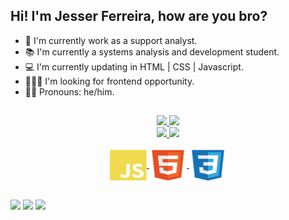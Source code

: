## Hi! I'm Jesser Ferreira, how are you bro?

- 👔 I'm currently work as a support analyst.
- 📚 I'm currently a systems analysis and development student.
- 💻 I'm currently updating in HTML | CSS | Javascript.
- 👨🏻‍💻 I'm looking for frontend opportunity.
- 🧔🏻 Pronouns: he/him.
##
  <div align="center">
  <a href="https://github.com/jesserferreira">
  <img height="180em" src="https://github-readme-stats.vercel.app/api?username=jesserferreira&show_icons=true&theme=tokyonight&include_all_commits=true&count_private=true"/>
  <img height="180em" src="https://github-readme-stats.vercel.app/api/top-langs/?username=jesserferreira&layout=compact&langs_count=7&theme=tokyonight"/>
</div>
  
  <div align="center">
  <a href="https://github.com/jesserferreira">
  <img height="180em" src="https://github-readme-stats.vercel.app/api?username=jesserferreira&show_icons=true&theme=tokyonight&include_all_commits=true&count_private=true"/>
  <img height="180em" src="https://github-readme-stats.vercel.app/api/top-langs/?username=jesserferreira&layout=compact&langs_count=7&theme=tokyonight"/>
</div>
  
  <div align="center" style="display: inline_block"><br>
  <img align="center" alt="Rafa-Js" height="50" width="60" src="https://raw.githubusercontent.com/devicons/devicon/master/icons/javascript/javascript-plain.svg">
  <img align="center" alt="Rafa-HTML" height="50" width="60" src="https://raw.githubusercontent.com/devicons/devicon/master/icons/html5/html5-original.svg">
  <img align="center" alt="Rafa-CSS" height="50" width="60" src="https://raw.githubusercontent.com/devicons/devicon/master/icons/css3/css3-original.svg">
</div>
    
##
    
  <a href="https://www.instagram.com/jesserramiro/" target="_blank"><img src="https://img.shields.io/badge/-Instagram-%23E4405F?style=for-the-badge&logo=instagram&logoColor=white" target="_blank"></a>
  <a href = "mailto:ferreirajesser@gmail.com"><img src="https://img.shields.io/badge/-Gmail-%23333?style=for-the-badge&logo=gmail&logoColor=white" target="_blank"></a>
  <a href="https://www.linkedin.com/in/jesser-ferreira/" target="_blank"><img src="https://img.shields.io/badge/-LinkedIn-%230077B5?style=for-the-badge&logo=linkedin&logoColor=white" target="_blank"></a> 
 

